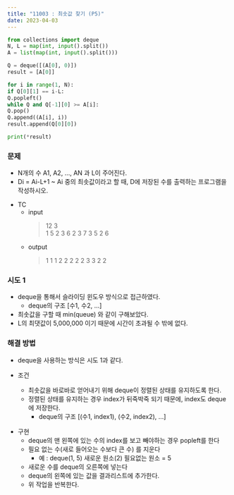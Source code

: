 ```yaml
---
title: "11003 : 최솟값 찾기 (P5)"
date: 2023-04-03
---
```


```python
from collections import deque
N, L = map(int, input().split())
A = list(map(int, input().split()))

Q = deque([(A[0], 0)])
result = [A[0]]

for i in range(1, N):
if Q[0][1] == i-L:
Q.popleft()
while Q and Q[-1][0] >= A[i]:
Q.pop()
Q.append((A[i], i))
result.append(Q[0][0])

print(*result)
```

### 문제

- N개의 수 A1, A2, ..., AN 과 L이 주어진다.
- Di = Ai-L+1 ~ Ai 중의 최솟값이라고 할 때, D에 저장된 수를 출력하는 프로그램을 작성하시오.

* TC
  - input
    > 12 3  
    > 1 5 2 3 6 2 3 7 3 5 2 6
  - output
    > 1 1 1 2 2 2 2 2 3 3 2 2

### 시도 1

- deque을 통해서 슬라이딩 윈도우 방식으로 접근하였다.
  - deque의 구조 [수1, 수2, ...]
- 최솟값을 구할 때 min(queue) 와 같이 구해보았다.
- L의 최댓값이 5,000,000 이기 때문에 시간이 초과될 수 밖에 없다.

### 해결 방법

- deque을 사용하는 방식은 시도 1과 같다.

- 조건
  - 최솟값을 바로바로 얻어내기 위해 deque이 정렬된 상태를 유지하도록 한다.
  - 정렬된 상태를 유지하는 경우 index가 뒤죽박죽 되기 때문에, index도 deque에 저장한다.
    - deque의 구조 [(수1, index1), (수2, index2), ...]

* 구현
  - deque의 맨 왼쪽에 있는 수의 index를 보고 빼야하는 경우 popleft를 한다
  - 필요 없는 수(새로 들어오는 수보다 큰 수) 를 지운다
    - 예 : deque(1, 5) 새로운 원소(2) 필요없는 원소 = 5
  - 새로운 수를 deque의 오른쪽에 넣는다
  * deque의 왼쪽에 있는 값을 결과리스트에 추가한다.
  * 위 작업을 반복한다.

